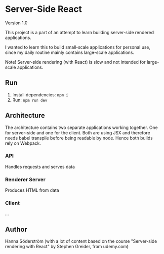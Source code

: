 # Server-Side React
Version 1.0

This project is a part of an attempt to learn building server-side rendered applications. 

I wanted to learn this to build small-scale applications for personal use, since my daily routine mainly contains large-scale applications.

Note! Server-side rendering (with React) is slow and not intended for large-scale applications.

## Run

1. Install dependencies: `npm i`
2. Run: `npm run dev`

## Architecture
The architecture contains two separate applications working together. One for server-side and one for the client. Both are using JSX and therefore needs babel transpile before being readable by node. Hence both builds rely on Webpack.

### API
Handles requests and serves data

### Renderer Server
Produces HTML from data

### Client
...

## Author
Hanna Söderström (with a lot of content based on the course "Server-side rendering with React" by Stephen Greider, from udemy.com)
